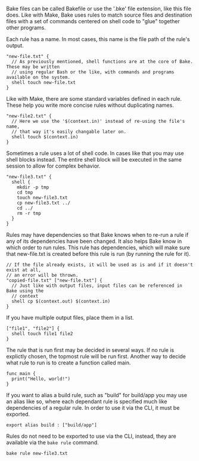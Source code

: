 Bake files can be called Bakefile or use the '.bke' file extension, like this file does. Like with Make, Bake uses rules to match source files and destination files with a set of
commands centered on shell code to "glue" together other programs.

Each rule has a name. In most cases, this name is the file path of the rule's output.

```bake
"new-file.txt" {
  // As previously mentioned, shell functions are at the core of Bake. These may be written
  // using regular Bash or the like, with commands and programs available on the system.
  shell touch new-file.txt
}
```

Like with Make, there are some standard variables defined in each rule. These help you write more concise rules without duplicating names.

```bake
"new-file2.txt" {
  // Here we use the '$(context.in)' instead of re-using the file's name,
  // that way it's easily changable later on.
  shell touch $(context.in)
}
```

Sometimes a rule uses a lot of shell code. In cases like that you may use shell blocks instead. The entire shell block will be executed in the same session to allow for complex behavior.

```bake
"new-file3.txt" {
  shell {
    mkdir -p tmp
    cd tmp
    touch new-file3.txt
    cp new-file3.txt ../
    cd ../
    rm -r tmp
  }
}
```

Rules may have dependencies so that Bake knows when to re-run a rule if any of its dependencies have been changed. It also helps Bake know in which order to run rules. This rule has dependencies, which will make sure that new-file.txt is created before this rule is run (by running the rule for it).

```bake
// If the file already exists, it will be used as is and if it doesn't exist at all,
// an error will be thrown.
"copied-file.txt" ["new-file.txt"] {
  // Just like with output files, input files can be referenced in Bake using the
  // context
  shell cp $(context.out) $(context.in)
}
```


If you have multiple output files, place them in a list.

```bake
["file1", "file2"] {
  shell touch file1 file2
}
```

The rule that is run first may be decided in several ways. If no rule is explictly chosen, the topmost rule will be run first. Another way to decide what rule to run is to create a function called main.

```bake
func main {
  print("Hello, world!")
}
```

If you want to alias a build rule, such as "build" for build/app you may use an alias like so, where each dependant rule is specified much like dependencies of a regular rule. In order to use it via the CLI, it must be exported.

```bake
export alias build : ["build/app"]
```

Rules do not need to be exported to use via the CLI, instead, they are available via the `bake rule` command.

```shell
bake rule new-file3.txt
```
